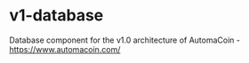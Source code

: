 # v1-database
Database component for the v1.0 architecture of AutomaCoin - https://www.automacoin.com/
